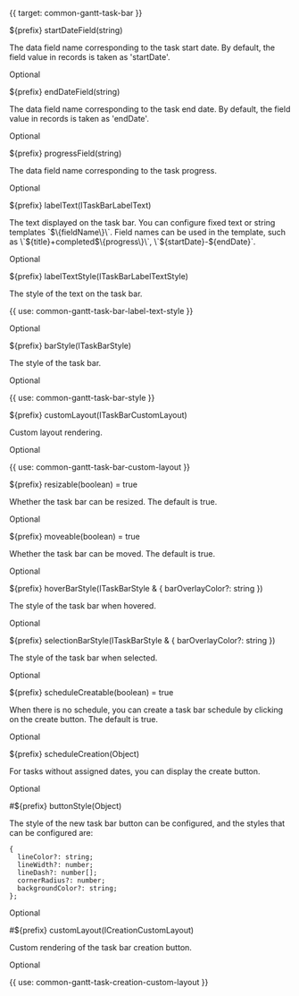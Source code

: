 {{ target: common-gantt-task-bar }}

${prefix} startDateField(string)

The data field name corresponding to the task start date. By default, the field value in records is taken as 'startDate'.

Optional

${prefix} endDateField(string)

The data field name corresponding to the task end date. By default, the field value in records is taken as 'endDate'.

Optional

${prefix} progressField(string)

The data field name corresponding to the task progress.

Optional

${prefix} labelText(ITaskBarLabelText)

The text displayed on the task bar. You can configure fixed text or string templates \`$\{fieldName\}\`. Field names can be used in the template, such as \`$\{title\}+completed$\{progress\}\`, \`$\{startDate\}-$\{endDate\}\`.

Optional

${prefix} labelTextStyle(ITaskBarLabelTextStyle)

The style of the text on the task bar.

{{ use: common-gantt-task-bar-label-text-style }}

Optional

${prefix} barStyle(ITaskBarStyle)

The style of the task bar.

Optional

{{ use: common-gantt-task-bar-style }}

${prefix} customLayout(ITaskBarCustomLayout)

Custom layout rendering.

Optional

{{ use: common-gantt-task-bar-custom-layout }}

${prefix} resizable(boolean) = true

Whether the task bar can be resized. The default is true.

Optional

${prefix} moveable(boolean) = true

Whether the task bar can be moved. The default is true.

Optional

${prefix} hoverBarStyle(ITaskBarStyle & { barOverlayColor?: string })

The style of the task bar when hovered.

Optional

${prefix} selectionBarStyle(ITaskBarStyle & { barOverlayColor?: string })

The style of the task bar when selected.

Optional

${prefix} scheduleCreatable(boolean) = true

When there is no schedule, you can create a task bar schedule by clicking on the create button. The default is true.

Optional

${prefix} scheduleCreation(Object)

For tasks without assigned dates, you can display the create button.

Optional

#${prefix} buttonStyle(Object)

The style of the new task bar button can be configured, and the styles that can be configured are:

```
{
  lineColor?: string;
  lineWidth?: number;
  lineDash?: number[];
  cornerRadius?: number;
  backgroundColor?: string;
};
```

Optional

#${prefix} customLayout(ICreationCustomLayout)

Custom rendering of the task bar creation button.

Optional

{{ use: common-gantt-task-creation-custom-layout }}
